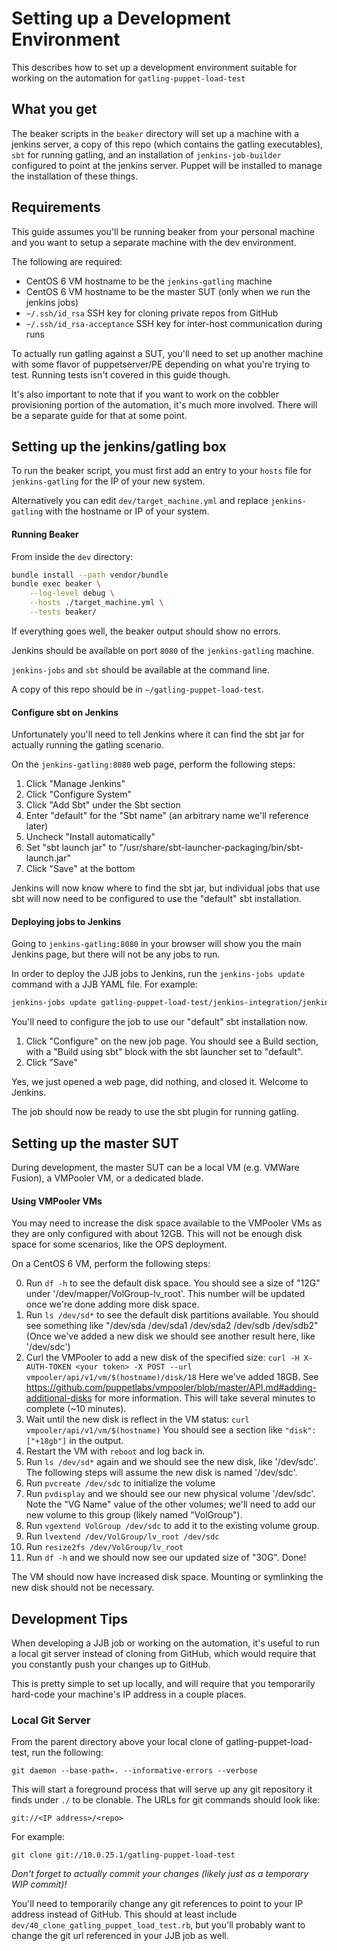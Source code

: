 # Setting up a Development Environment
This describes how to set up a development environment suitable for working on
the automation for `gatling-puppet-load-test`

## What you get
The beaker scripts in the `beaker` directory will set up a machine with a
jenkins server, a copy of this repo (which contains the gatling executables),
`sbt` for running gatling, and an installation of `jenkins-job-builder`
configured to point at the jenkins server. Puppet will be installed to manage
the installation of these things.

## Requirements
This guide assumes you'll be running beaker from your personal machine and you
want to setup a separate machine with the dev environment.

The following are required:
* CentOS 6 VM hostname to be the `jenkins-gatling` machine
* CentOS 6 VM hostname to be the master SUT (only when we run the jenkins jobs)
* `~/.ssh/id_rsa` SSH key for cloning private repos from GitHub
* `~/.ssh/id_rsa-acceptance` SSH key for inter-host communication during runs

To actually run gatling against a SUT, you'll need to set up another machine
with some flavor of puppetserver/PE depending on what you're trying to test.
Running tests isn't covered in this guide though.

It's also important to note that if you want to work on the cobbler provisioning
portion of the automation, it's much more involved. There will be a separate
guide for that at some point.

## Setting up the jenkins/gatling box
To run the beaker script, you must first add an entry to your `hosts` file for
`jenkins-gatling` for the IP of your new system.

Alternatively you can edit `dev/target_machine.yml` and
replace `jenkins-gatling` with the hostname or IP of your system.

#### Running Beaker

From inside the `dev` directory:
```bash
bundle install --path vendor/bundle
bundle exec beaker \
	--log-level debug \
	--hosts ./target_machine.yml \
	--tests beaker/
```

If everything goes well, the beaker output should show no errors.

Jenkins should be available on port `8080` of the `jenkins-gatling` machine.

`jenkins-jobs` and `sbt` should be available at the command line.

A copy of this repo should be in `~/gatling-puppet-load-test`.

#### Configure sbt on Jenkins

Unfortunately you'll need to tell Jenkins where it can find the sbt jar for
actually running the gatling scenario.

On the `jenkins-gatling:8080` web page, perform the following steps:

1. Click "Manage Jenkins"
2. Click "Configure System"
3. Click "Add Sbt" under the Sbt section
4. Enter "default" for the "Sbt name" (an arbitrary name we'll reference later)
5. Uncheck "Install automatically"
6. Set "sbt launch jar" to "/usr/share/sbt-launcher-packaging/bin/sbt-launch.jar"
7. Click "Save" at the bottom

Jenkins will now know where to find the sbt jar, but individual jobs that use
sbt will now need to be configured to use the "default" sbt installation.

#### Deploying jobs to Jenkins

Going to `jenkins-gatling:8080` in your browser will show you the main Jenkins
page, but there will not be any jobs to run.

In order to deploy the JJB jobs to Jenkins, run the `jenkins-jobs update`
command with a JJB YAML file. For example:
```bash
jenkins-jobs update gatling-puppet-load-test/jenkins-integration/jenkins-jobs/run_gatling_scenario.yml
```

You'll need to configure the job to use our "default" sbt installation now.

1. Click "Configure" on the new job page.
   You should see a Build section, with a "Build using sbt" block with the sbt
   launcher set to "default".
2. Click "Save"

Yes, we just opened a web page, did nothing, and closed it. Welcome to Jenkins.

The job should now be ready to use the sbt plugin for running gatling.

## Setting up the master SUT

During development, the master SUT can be a local VM (e.g. VMWare Fusion), a
VMPooler VM, or a dedicated blade.

#### Using VMPooler VMs

You may need to increase the disk space available to the VMPooler VMs as they
are only configured with about 12GB. This will not be enough disk space for some
scenarios, like the OPS deployment.

On a CentOS 6 VM, perform the following steps:

0.  Run `df -h` to see the default disk space. You should see a size of "12G"
    under '/dev/mapper/VolGroup-lv_root'. This number will be updated once we're
    done adding more disk space.
1.  Run `ls /dev/sd*` to see the default disk partitions available.
    You should see something like "/dev/sda /dev/sda1 /dev/sda2 /dev/sdb /dev/sdb2"
    (Once we've added a new disk we should see another result here, like '/dev/sdc')
2.  Curl the VMPooler to add a new disk of the specified size:
    `curl -H X-AUTH-TOKEN <your token> -X POST --url vmpooler/api/v1/vm/$(hostname)/disk/18`
    Here we've added 18GB. See
    https://github.com/puppetlabs/vmpooler/blob/master/API.md#adding-additional-disks
    for more information. This will take several minutes to complete (~10
    minutes).
3.  Wait until the new disk is reflect in the VM status:
    `curl vmpooler/api/v1/vm/$(hostname)`
    You should see a section like `"disk": ["+18gb"]` in the output.
4.  Restart the VM with `reboot` and log back in.
5.  Run `ls /dev/sd*` again and we should see the new disk, like '/dev/sdc'.
    The following steps will assume the new disk is named '/dev/sdc'.
6.  Run `pvcreate /dev/sdc` to initialize the volume
7.  Run `pvdisplay` and we should see our new physical volume '/dev/sdc'.
    Note the "VG Name" value of the other volumes; we'll need to add our new
    volume to this group (likely named "VolGroup").
8.  Run `vgextend VolGroup /dev/sdc` to add it to the existing volume group.
9.  Run `lvextend /dev/VolGroup/lv_root /dev/sdc`
10. Run `resize2fs /dev/VolGroup/lv_root`
11. Run `df -h` and we should now see our updated size of "30G". Done!

The VM should now have increased disk space. Mounting or symlinking the new disk
should not be necessary.

## Development Tips

When developing a JJB job or working on the automation, it's useful to run a
local git server instead of cloning from GitHub, which would require that you
constantly push your changes up to GitHub.

This is pretty simple to set up locally, and will require that you temporarily
hard-code your machine's IP address in a couple places.

### Local Git Server

From the parent directory above your local clone of gatling-puppet-load-test,
run the following:

    git daemon --base-path=. --informative-errors --verbose

This will start a foreground process that will serve up any git repository it
finds under `./` to be clonable. The URLs for git commands should look like:

    git://<IP address>/<repo>

For example:

    git clone git://10.0.25.1/gatling-puppet-load-test

*Don't forget to actually commit your changes (likely just as a temporary WIP
commit)!*

You'll need to temporarily change any git references to point to your IP address
instead of GitHub. This should at least include
`dev/40_clone_gatling_puppet_load_test.rb`, but you'll probably want to change
the git url referenced in your JJB job as well.
